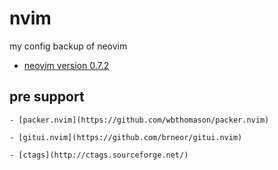 # nvim

my config backup of neovim

- [neovim version 0.7.2](https://github.com/neovim/neovim/releases/tag/v0.7.2)

## pre support

    - [packer.nvim](https://github.com/wbthomason/packer.nvim)

    - [gitui.nvim](https://github.com/brneor/gitui.nvim)

    - [ctags](http://ctags.sourceforge.net/)
